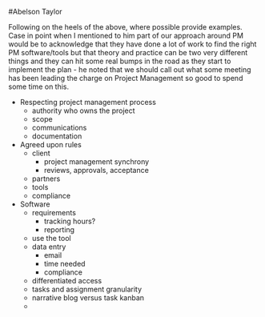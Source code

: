 #Abelson Taylor


Following on the heels of the above, where possible provide examples.  Case in point when I mentioned to him part of our approach around PM would be to acknowledge that they have done a lot of work to find the right PM software/tools but that theory and practice can be two very different things and they can hit some real bumps in the road as they start to implement the plan - he noted that we should call out what some meeting has been leading the charge on Project Management so good to spend some time on this.

* Respecting project management process 
	* authority who owns the project 
	* scope
	* communications 
	* documentation
* Agreed upon rules
	* client
		* project management synchrony 
		* reviews, approvals, acceptance
	* partners
	* tools
	* compliance
* Software
	* requirements
		* tracking hours?
		* reporting
	* use the tool
	* data entry
		* email
		* time needed
		* compliance
	* differentiated  access
	* tasks and assignment granularity 
	* narrative blog versus task kanban 
	* 
